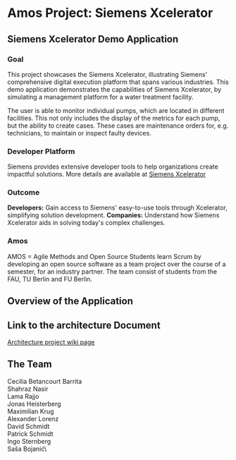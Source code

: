# Amos Project: Siemens Xcelerator

## Siemens Xcelerator Demo Application

### Goal
This project showcases the Siemens Xcelerator, illustrating Siemens' comprehensive digital execution platform that spans various industries.
This demo application demonstrates the capabilities of Siemens Xcelerator, by simulating a management platform for a water treatment facility.

The user is able to monitor individual pumps, which are located in different facilities. This not only includes the display of the metrics for each pump,
but the ability to create cases. These cases are maintenance orders for, e.g. technicians, to maintain or inspect faulty devices. 

### Developer Platform
Siemens provides extensive developer tools to help organizations create impactful solutions. 
More details are available at [Siemens Xcelerator](https://www.siemens.com/de/de/unternehmen/digitale-transformation/xcelerator.html)

### Outcome
**Developers:** Gain access to Siemens' easy-to-use tools through Xcelerator, simplifying solution development.
**Companies:** Understand how Siemens Xcelerator aids in solving today's complex challenges.

### Amos
AMOS = Agile Methods and Open Source
Students learn Scrum by developing an open source software as a team project over the course of a semester, for an industry partner.
The team consist of students from the FAU, TU Berlin and FU Berlin.  


## Overview of the Application




## Link to the architecture Document
[Architecture project wiki page](https://github.com/amosproj/amos2024ss01-xcelerator-demo-app/wiki/Architecture)

## The Team
Cecilia Betancourt Barrita\
Shahraz Nasir\
Lama Rajjo\
Jonas Heisterberg\
Maximilian Krug\
Alexander Lorenz\
David Schmidt\
Patrick Schmidt\
Ingo Sternberg\
Saša Bojanić\
